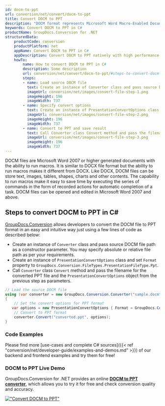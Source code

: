 ```yaml
---
id: docm-to-ppt
url: conversion/net/convert/docm-to-ppt
title: Convert DOCM to PPT
description: "DOCM format represents Microsoft Word Macro-Enabled Document with .docm extension. Learn how to convert DOCM to PPT file programmatically in C# language using GroupDocs.Conversion for .NET library."
keywords: Convert DOCM to PPT in C#
productName: GroupDocs.Conversion for .NET
structuredData:
    productCode: conversion
    productPlatform: net
    appName: Convert DOCM to PPT in C#
    appDescription: Convert DOCM to PPT natively with high performance using C# language and server side GroupDocs.Conversion for .NET APIs, without the use of any software like Microsoft or Open Office.
    howTo:
        name: How to convert DOCM to PPT in C# 
        description: Some description
        url: conversion/net/convert/docm-to-ppt/#steps-to-convert-docm-to-ppt-in-c
        steps:
        - name: Load source DOCM file 
          text: Create an instance of Converter class and pass source DOCM file path as a constructor parameter. You may specify absolute or relative file path as per your requirements. 
          imageUrl: conversion/net/images/convert-file-step-1.png
          imageHeight: 196
          imageWidth: 737
        - name: Specify convert options 
          text: Create an instance of PresentationConvertOptions class.
          imageUrl: conversion/net/images/convert-file-step-2.png
          imageHeight: 196
          imageWidth: 737
        - name: Convert to PPT and save result 
          text: Call Converter class Convert method and pass the filename for the converted HTML file and the PresentationConvertOptions object from the previous step as parameters.
          imageUrl: conversion/net/images/convert-file-step-3.png
          imageHeight: 196
          imageWidth: 737
---
```


DOCM files are Microsoft Word 2007 or higher generated documents with the ability to run macros. It is similar to DOCX file format but the ability to run macros makes it different from DOCX. Like DOCX, DOCM files can be store text, images, tables, shapes, charts and other contents. The capability to run macros make it easy to save time by executing the series of commands in the form of recorded actions for automatic completion of a task. DOCM files can be opened and edited in Microsoft Word 2007 and above.

## Steps to convert DOCM to PPT in C#

[GroupDocs.Conversion](https://products.groupdocs.com/conversion/net) allows developers to convert the DOCM file to PPT format in an easy and intuitive way just using a few lines of code as described below:

* Create an instance of `Converter` class and pass source DOCM file path as a constructor parameter. You may specify absolute or relative file path as per your requirements. 
* Create an instance of `PresentationConvertOptions` class and set `Format` property to `GroupDocs.Conversion.FileTypes.PresentationFileType.Ppt`.
* Call `Converter` class `Convert` method and pass the filename for the converted PPT file and the `PresentationConvertOptions` object from the previous step as parameters.

```csharp
// Load the source DOCM file
using (var converter = new GroupDocs.Conversion.Converter("sample.docm"))
{
    // Set the convert options for PPT format
   var options = new PresentationConvertOptions { Format = GroupDocs.Conversion.FileTypes.PresentationFileType.Ppt };
    // Convert to PPT format
    converter.Convert("converted.ppt", options);
}
```

### Code Examples

Please find more [use-cases and complete C# sources]({{< ref "conversion/net/developer-guide/examples-and-demos.md" >}}) of our backend and frontend examples and try them for free!

### DOCM to PPT Live Demo

GroupDocs.Conversion for .NET provides an online [**DOCM to PPT converter**](https://products.groupdocs.app/conversion/docm-to-ppt), which allows you to try it for free and check conversion quality and accuracy.

[!["Convert DOCM to PPT"](conversion/net/images/convert-to-ppt/convert-docm-to-ppt.png)](https://products.groupdocs.app/conversion/docm-to-ppt)